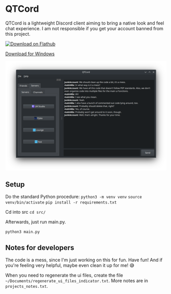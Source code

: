 # QTCord
QTCord is a lightweight Discord client aiming to bring a native look and feel chat experience. I am not responsible if you get your account banned from this project.

<a href='https://flathub.org/apps/io.github.mak448a.QTCord'>
  <img width='150' alt='Download on Flathub' src='https://dl.flathub.org/assets/badges/flathub-badge-en.png'/>
</a>

[Download for Windows](https://github.com/mak448a/QTCord/releases)

![Screenshot of QTCord](demo1.png)

## Setup

Do the standard Python procedure:
`python3 -m venv venv`
`source venv/bin/activate`
`pip install -r requirements.txt`

Cd into src
`cd src/`

Afterwards, just run main.py.
```shell
python3 main.py
```

## Notes for developers
The code is a mess, since I'm just working on this for fun. Have fun! And if you're feeling very helpful, maybe even clean it up for me! 😅

When you need to regenerate the ui files, create the file `~/Documents/regenerate_ui_files_indicator.txt`.
More notes are in `projects_notes.txt`.
